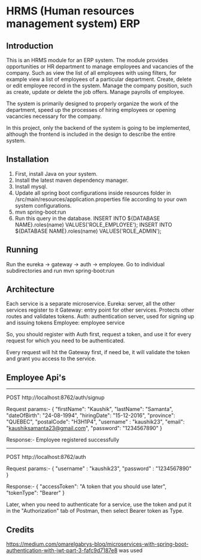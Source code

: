 # HRMS (Human resources management system) ERP

## Introduction

This is an HRMS module for an ERP system. The module provides opportunities or HR department to manage employees and vacancies of the company. Such as view the list of all employees with using filters, for example view a list of employees of a particular department. Create, delete or edit employee record in the system. Manage the company position, such as create, update or delete the job offers. Manage payrolls of employee.  

 

The system is primarily designed to properly organize the work of the department, speed up the processes of hiring employees or opening vacancies necessary for the company. 

 

In this project, only the backend of the system is going to be implemented, although the frontend is included in the design to describe the entire system. 

## Installation

1) First, install Java on your system.
2) Install the latest maven dependency manager.
3) Install mysql.
4) Update all spring boot configurations inside resources folder in 
    /src/main/resources/application.properties file according to your own system configurations.
5) mvn spring-boot:run
6) Run this query in the database.
  INSERT INTO ${DATABASE NAME}.roles(name) VALUES('ROLE_EMPLOYEE');
  INSERT INTO ${DATABASE NAME}.roles(name) VALUES('ROLE_ADMIN');
  
## Running

Run the eureka -> gateway -> auth -> employee.
Go to individual subdirectories and run 
mvn spring-boot:run

## Architecture

Each service is a separate microservice.
Eureka: server, all the other services register to it
Gateway: entry point for other services. Protects other routes and validates tokens.
Auth: authentication server, used for signing up and issuing tokens
Employee: employee service

So, you should register with Auth first, request a token, and use it for every request for which you need to be authenticated.

Every request will hit the Gateway first, if need be, it will validate the token and grant you access to the service.

## Employee Api's
  ***************************************************************************************
  POST
  http://localhost:8762/auth/signup
  
  Request params:- 
  {
    "firstName": "Kaushik",
    "lastName": "Samanta",
    "dateOfBirth": "24-08-1994",
    "hiringDate": "15-12-2016",
    "province": "QUEBEC",
    "postalCode": "H3H1P4",
    "username" : "kaushik23",
    "email": "kaushiksamanta23@gmail.com",
    "password": "1234567890"
  }
  
  Response:-
  Employee registered successfully
 
  ****************************************************************************************
  POST
  http://localhost:8762/auth

  Request params:- 
  {
   "username" : "kaushik23",
   "password" : "1234567890"
  }
  
  Response:-
   {
     "accessToken": "A token that you should use later",
     "tokenType": "Bearer"
  }

  Later, when you need to authenticate for a service, use the token and put it in the "Authorization" tab of Postman, then select Bearer token as Type.
  
  ## Credits
  
  https://medium.com/omarelgabrys-blog/microservices-with-spring-boot-authentication-with-jwt-part-3-fafc9d7187e8 was used
